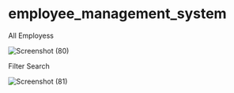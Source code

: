 # employee_management_system

All Employess

![Screenshot (80)](https://user-images.githubusercontent.com/106397426/212565876-8c83bede-f9c4-41d7-8953-1ccac193f58c.png)

Filter Search

![Screenshot (81)](https://user-images.githubusercontent.com/106397426/212565892-8079afcb-81e3-4ea3-8bef-db7fc3e35db8.png)
